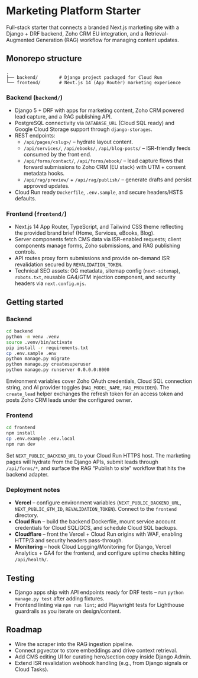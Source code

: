 # Marketing Platform Starter

Full-stack starter that connects a branded Next.js marketing site with a Django + DRF backend, Zoho CRM EU integration, and a Retrieval-Augmented Generation (RAG) workflow for managing content updates.

## Monorepo structure

```
.
├── backend/        # Django project packaged for Cloud Run
└── frontend/       # Next.js 14 (App Router) marketing experience
```

### Backend (`backend/`)

* Django 5 + DRF with apps for marketing content, Zoho CRM powered lead capture, and a RAG publishing API.
* PostgreSQL connectivity via `DATABASE_URL` (Cloud SQL ready) and Google Cloud Storage support through `django-storages`.
* REST endpoints:
  * `/api/pages/<slug>/` – hydrate layout content.
  * `/api/services/`, `/api/ebooks/`, `/api/blog-posts/` – ISR-friendly feeds consumed by the front end.
  * `/api/forms/contact/`, `/api/forms/ebook/` – lead capture flows that forward submissions to Zoho CRM (EU stack) with UTM + consent metadata hooks.
  * `/api/rag/preview/` + `/api/rag/publish/` – generate drafts and persist approved updates.
* Cloud Run ready `Dockerfile`, `.env.sample`, and secure headers/HSTS defaults.

### Frontend (`frontend/`)

* Next.js 14 App Router, TypeScript, and Tailwind CSS theme reflecting the provided brand brief (Home, Services, eBooks, Blog).
* Server components fetch CMS data via ISR-enabled requests; client components manage forms, Zoho submissions, and RAG publishing controls.
* API routes proxy form submissions and provide on-demand ISR revalidation secured by `REVALIDATION_TOKEN`.
* Technical SEO assets: OG metadata, sitemap config (`next-sitemap`), `robots.txt`, reusable GA4/GTM injection component, and security headers via `next.config.mjs`.

## Getting started

### Backend

```bash
cd backend
python -m venv .venv
source .venv/bin/activate
pip install -r requirements.txt
cp .env.sample .env
python manage.py migrate
python manage.py createsuperuser
python manage.py runserver 0.0.0.0:8000
```

Environment variables cover Zoho OAuth credentials, Cloud SQL connection string, and AI provider toggles (`RAG_MODEL_NAME`, `RAG_PROVIDER`). The `create_lead` helper exchanges the refresh token for an access token and posts Zoho CRM leads under the configured owner.

### Frontend

```bash
cd frontend
npm install
cp .env.example .env.local
npm run dev
```

Set `NEXT_PUBLIC_BACKEND_URL` to your Cloud Run HTTPS host. The marketing pages will hydrate from the Django APIs, submit leads through `/api/forms/*`, and surface the RAG “Publish to site” workflow that hits the backend adapter.

### Deployment notes

* **Vercel** – configure environment variables (`NEXT_PUBLIC_BACKEND_URL`, `NEXT_PUBLIC_GTM_ID`, `REVALIDATION_TOKEN`). Connect to the `frontend` directory.
* **Cloud Run** – build the backend Dockerfile, mount service account credentials for Cloud SQL/GCS, and schedule Cloud SQL backups.
* **Cloudflare** – front the Vercel + Cloud Run origins with WAF, enabling HTTP/3 and security headers pass-through.
* **Monitoring** – hook Cloud Logging/Monitoring for Django, Vercel Analytics + GA4 for the frontend, and configure uptime checks hitting `/api/health/`.

## Testing

* Django apps ship with API endpoints ready for DRF tests – run `python manage.py test` after adding fixtures.
* Frontend linting via `npm run lint`; add Playwright tests for Lighthouse guardrails as you iterate on design/content.

## Roadmap

* Wire the scraper into the RAG ingestion pipeline.
* Connect pgvector to store embeddings and drive context retrieval.
* Add CMS editing UI for curating hero/section copy inside Django Admin.
* Extend ISR revalidation webhook handling (e.g., from Django signals or Cloud Tasks).
